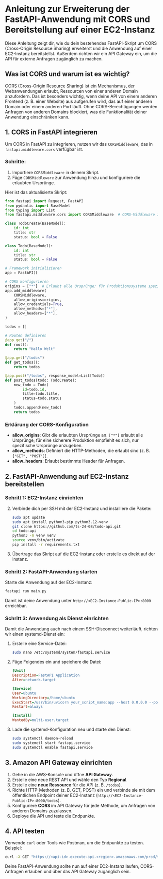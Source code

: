 
# Anleitung zur Erweiterung der FastAPI-Anwendung mit CORS und Bereitstellung auf einer EC2-Instanz

Diese Anleitung zeigt dir, wie du dein bestehendes FastAPI-Skript um CORS (Cross-Origin Resource Sharing) erweiterst und die Anwendung auf einer EC2-Instanz bereitstellst. Außerdem richten wir ein API Gateway ein, um die API für externe Anfragen zugänglich zu machen.

## Was ist CORS und warum ist es wichtig?

CORS (Cross-Origin Resource Sharing) ist ein Mechanismus, der Webanwendungen erlaubt, Ressourcen von einer anderen Domain anzufordern. Das ist besonders wichtig, wenn deine API von einem anderen Frontend (z. B. einer Website) aus aufgerufen wird, das auf einer anderen Domain oder einem anderen Port läuft. Ohne CORS-Berechtigungen werden Anfragen von anderen Domains blockiert, was die Funktionalität deiner Anwendung einschränken kann.

## 1. CORS in FastAPI integrieren

Um CORS in FastAPI zu integrieren, nutzen wir das `CORSMiddleware`, das in `fastapi.middleware.cors` verfügbar ist.

### Schritte:

1. Importiere `CORSMiddleware` in deinem Skript.
2. Füge `CORSMiddleware` zur Anwendung hinzu und konfiguriere die erlaubten Ursprünge.

Hier ist das aktualisierte Skript:

```python
from fastapi import Request, FastAPI
from pydantic import BaseModel
from typing import List
from fastapi.middleware.cors import CORSMiddleware  # CORS-Middleware importieren

class TodoCreate(BaseModel):
    id: int
    title: str
    status: bool = False

class Todo(BaseModel):
    id: int
    title: str
    status: bool = False

# Framework initializieren
app = FastAPI()

# CORS konfigurieren
origins = ["*"]  # Erlaubt alle Ursprünge; für Produktionssysteme spezifische Domains angeben
app.add_middleware(
    CORSMiddleware,
    allow_origins=origins,
    allow_credentials=True,
    allow_methods=["*"],
    allow_headers=["*"],
)

todos = []

# Routen definieren
@app.get("/")
def root():
    return "Hallo Welt"

@app.get("/todos")
def get_todos():
    return todos

@app.post("/todos", response_model=List[Todo])
def post_todos(todo: TodoCreate):
    new_todo = Todo(
        id=todo.id,
        title=todo.title,
        status=todo.status
    )
    todos.append(new_todo)
    return todos
```

### Erklärung der CORS-Konfiguration

- **allow_origins**: Gibt die erlaubten Ursprünge an. `["*"]` erlaubt alle Ursprünge; für eine sicherere Produktion empfiehlt es sich, nur spezifische Ursprünge anzugeben.
- **allow_methods**: Definiert die HTTP-Methoden, die erlaubt sind (z. B. `["GET", "POST"]`).
- **allow_headers**: Erlaubt bestimmte Header für Anfragen.

## 2. FastAPI-Anwendung auf EC2-Instanz bereitstellen

### Schritt 1: EC2-Instanz einrichten

2. Verbinde dich per SSH mit der EC2-Instanz und installiere die Pakete:

   ```bash
   sudo apt update
   sudo apt install python3-pip python3.12-venv
   git clone https://github.com/ts-24-08/todo-api.git
   cd todo-api
   python3 -m venv venv
   source venv/bin/activate
   pip install -r requirements.txt
   ```

3. Übertrage das Skript auf die EC2-Instanz oder erstelle es direkt auf der Instanz.

### Schritt 2: FastAPI-Anwendung starten

Starte die Anwendung auf der EC2-Instanz:

```bash
fastapi run main.py
```

Damit ist deine Anwendung unter `http://<EC2-Instance-Public-IP>:8000` erreichbar.

### Schritt 3: Anwendung als Dienst einrichten

Damit die Anwendung auch nach einem SSH-Disconnect weiterläuft, richten wir einen systemd-Dienst ein:

1. Erstelle eine Service-Datei:

   ```bash
   sudo nano /etc/systemd/system/fastapi.service
   ```

2. Füge Folgendes ein und speichere die Datei:

   ```ini
   [Unit]
   Description=FastAPI Application
   After=network.target

   [Service]
   User=ubuntu
   WorkingDirectory=/home/ubuntu
   ExecStart=/usr/bin/uvicorn your_script_name:app --host 0.0.0.0 --port 8000
   Restart=always

   [Install]
   WantedBy=multi-user.target
   ```

3. Lade die systemd-Konfiguration neu und starte den Dienst:

   ```bash
   sudo systemctl daemon-reload
   sudo systemctl start fastapi.service
   sudo systemctl enable fastapi.service
   ```

## 3. Amazon API Gateway einrichten

1. Gehe in die AWS-Konsole und öffne **API Gateway**.
2. Erstelle eine neue REST API und wähle den Typ **Regional**.
3. Erstelle eine **neue Ressource** für die API (z. B. `/todos`).
4. Richte HTTP-Methoden (z. B. GET, POST) ein und verbinde sie mit dem öffentlichen Endpoint deiner EC2-Instanz (`http://<EC2-Instance-Public-IP>:8000/todos`).
5. Konfiguriere **CORS** im API Gateway für jede Methode, um Anfragen von anderen Domains zuzulassen.
6. Deploye die API und teste die Endpunkte.

## 4. API testen

Verwende `curl` oder Tools wie Postman, um die Endpunkte zu testen. Beispiel:

```bash
curl -X GET "https://<api-id>.execute-api.<region>.amazonaws.com/prod/todos"
```

Deine FastAPI-Anwendung sollte nun auf einer EC2-Instanz laufen, CORS-Anfragen erlauben und über das API Gateway zugänglich sein.
